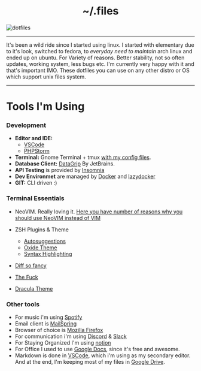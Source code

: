 <h1 align="center">~/.files</h1>

![dotfiles](https://i.imgur.com/p8Rb9UJ.png)

***

It's been a wild ride since I started using linux. I started with elementary due to it's look, switched to fedora, to *everyday need to maintain* arch linux and ended up on ubuntu. For Variety of reasons. Better stability, not so often updates, working system, less bugs etc. I'm currently very happy with it and that's important IMO. These dotfiles you can use on any other distro or OS which support unix files system.

***
# Tools I'm Using
### Development
+ **Editor and IDE:** 
    - [VSCode](https://code.visualstudio.com/) 
    - [PHPStorm](https://www.jetbrains.com/phpstorm/)
+ **Terminal:** Gnome Terminal + tmux [with my config files](https://github.com/TheMartes/dotfiles/blob/master/.tmux.conf).
+ **Database Client:** [DataGrip](https://www.jetbrains.com/datagrip/) By JetBrains.
+ **API Testing** is provided by [Insomnia](https://insomnia.rest/)
+ **Dev Environmet** are managed by [Docker](https://www.docker.com/) and [lazydocker](https://github.com/jesseduffield/lazydocker)
+ **GIT:** CLI driven :)

### Terminal Essentials
+ NeoVIM. Really loving it. [Here you have number of reasons why you should use NeoVIM instead of VIM](https://www.youtube.com/watch?v=LRQGAnPtNdM) 
+ ZSH Plugins & Theme
    - [Autosuggestions](https://github.com/zsh-users/zsh-autosuggestions)
    - [Oxide Theme](https://github.com/dikiaap/dotfiles/blob/master/.oh-my-zsh/themes/oxide.zsh-theme)
    - [Syntax Highlighting](https://github.com/zsh-users/zsh-syntax-highlighting)

+ [Diff so fancy](https://github.com/so-fancy/diff-so-fancy)
+ [The Fuck](https://github.com/nvbn/thefuck)
+ [Dracula Theme](https://github.com/dracula/gnome-terminal)

### Other tools
+ For music i'm using [Spotify](https://www.spotify.com/)
+ Email client is [MailSpring](https://getmailspring.com/)
+ Browser of choice is [Mozilla Firefox](https://www.mozilla.org/en-US/firefox/new/)
+ For communication i'm using [Discord](https://discordapp.com/) & [Slack](https://slack.com/)
+ For Staying Organized I'm using [notion](https://notion.so)
+ For Office I used to use [Google Docs](docs.google.com), since it's free and awesome.
+ Markdown is done in [VSCode](https://code.visualstudio.com/), which i'm using as my secondary editor.
And at the end, I'm keeping most of my files in [Google Drive](https://drive.google.com).
